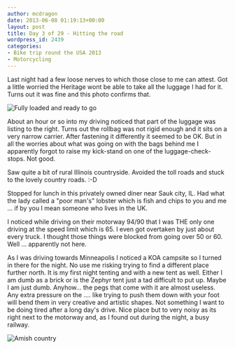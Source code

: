```yaml
---
author: mcdragon
date: 2013-06-08 01:19:13+00:00
layout: post
title: Day 3 of 29 - Hitting the road
wordpress_id: 2439
categories:
- Bike trip round the USA 2013
- Motorcycling
---
```


Last night had a few loose nerves to which those close to me can attest. Got a little worried the Heritage wont be able to take all the luggage I had for it. Turns out it was fine and this photo confirms that.

![Fully loaded and ready to go](https://img.mcdowell.si/2013/06/Chicago-setting-off.jpg "Fully loaded and ready to go. Possibly regretting taking to much stuff")

About an hour or so into my driving noticed that part of the luggage was listing to the right. Turns out the rollbag was not rigid enough and it sits on a very narrow carrier. After fastening it differently it seemed to be OK. But in all the worries about what was going on with the bags behind me I apparently forgot to raise my kick-stand on one of the luggage-check-stops. Not good.

Saw quite a bit of rural Illinois countryside. Avoided the toll roads and stuck to the lovely country roads. :-D

Stopped for lunch in this privately owned diner near Sauk city, IL. Had what the lady called a "poor man's" lobster which is fish and chips to you and me ... if by you I mean someone who lives in the UK.

I noticed while driving on their motorway 94/90 that I was THE only one driving at the speed limit which is 65. I even got overtaken by just about every truck. I thought those things were blocked from going over 50 or 60. Well ... apparently not here.

As I was driving towards Minneapolis I noticed a KOA campsite so I turned in there for the night. No use me risking trying to find a different place further north. It is my first night tenting and with a new tent as well. Either I am dumb as a brick or is the Zephyr tent just a tad difficult to put up.
Maybe I am just dumb. Anyhow... the pegs that come with it are almost useless. Any extra pressure on the .... like trying to push them down with your foot will bend them in very creative and artistic shapes. Not something I want to be doing tired after a long day's drive.
Nice place but to very noisy as its right next to the motorway and, as I found out during the night, a busy railway.

![Amish country](https://img.mcdowell.si/2013/06/Amish-country.jpg "Amish country")


